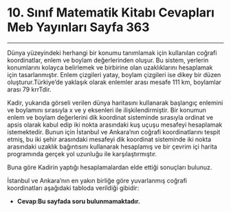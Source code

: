 # 10. Sınıf Matematik Kitabı Cevapları Meb Yayınları Sayfa 363

---

Dünya yüzeyindeki herhangi bir konumu tanımlamak için kullanılan coğrafi koordinatlar, enlem ve boylam değerlerinden oluşur. Bu sistem, yerlerin konumlarını kolayca belirlemek ve birbirine olan uzaklıklarını hesaplamak için tasarlanmıştır. Enlem çizgileri yatay, boylam çizgileri ise dikey bir düzen oluşturur.Türkiye’de yaklaşık olarak enlemler arası mesafe 111 km, boylamlar arası 79 krrTdir.

Kadir, yukarıda görseli verilen dünya haritasını kullanarak başlangıç enlemini ve boylamını sırasıyla x ve y eksenleri ile ilişkilendirmiştir. Bir konumun enlem ve boylam değerlerini dik koordinat sisteminde sırasıyla ordinat ve apsis olarak kabul edip iki nokta arasındaki kuş uçuşu mesafeyi hesaplamak istemektedir. Bunun için İstanbul ve Ankara’nın coğrafi koordinatlarını tespit etmiş, bu iki şehir arasındaki mesafeyi dik koordinat sisteminde iki nokta arasındaki uzaklık bağıntısını kullanarak hesaplamış ve bir çevrim içi harita programında gerçek yol uzunluğu ile karşılaştırmıştır.

Buna göre Kadirin yaptığı hesaplamalardan elde ettiği sonuçları bulunuz.

İstanbul ve Ankara’nın en yakın birliğe göre yuvarlanmış coğrafi koordinatları aşağıdaki tabloda verildiği gibidir:

-   **Cevap**:**Bu sayfada soru bulunmamaktadır.**